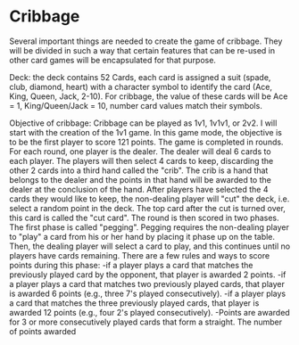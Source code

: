 # Cribbage

Several important things are needed to create the game of cribbage.  They will be divided in such a way
that certain features that can be re-used in other card games will be encapsulated for that purpose.

Deck: the deck contains 52 Cards, each card is assigned a suit (spade, club, diamond, heart) with a
character symbol to identify the card (Ace, King, Queen, Jack, 2-10).  For cribbage, the value of these
cards will be Ace = 1, King/Queen/Jack = 10, number card values match their symbols.

Objective of cribbage: Cribbage can be played as 1v1, 1v1v1, or 2v2.  I will start with the creation of 
the 1v1 game.  In this game mode, the objective is to be the first player to score 121 points. The game
is completed in rounds.  For each round, one player is the dealer.  The dealer will deal 6 cards to each
player.  The players will then select 4 cards to keep, discarding the other 2 cards into a third hand called
the "crib".  The crib is a hand that belongs to the dealer and the points in that hand will be awarded to the 
dealer at the conclusion of the hand.
After players have selected the 4 cards they would like to keep, the non-dealing player will "cut" the deck,
i.e. select a random point in the deck.  The top card after the cut is turned over, this card is called the
"cut card".
The round is then scored in two phases.  The first phase is called "pegging".  Pegging requires the non-dealing
player to "play" a card from his or her hand by placing it phase up on the table.  Then, the dealing player will
select a card to play, and this continues until no players have cards remaining.  There are a few rules and ways
to score points during this phase:
  -if a player plays a card that matches the previously played card by the opponent, that player is awarded 2 points.
  -if a player plays a card that matches two previously played cards, that player is awarded 6 points (e.g., three
  7's played consecutively).
  -if a player plays a card that matches the three previously played cards, that player is awarded 12 points (e.g.,
  four 2's played consecutively).
  -Points are awarded for 3 or more consecutively played cards that form a straight.  The number of points awarded
  
